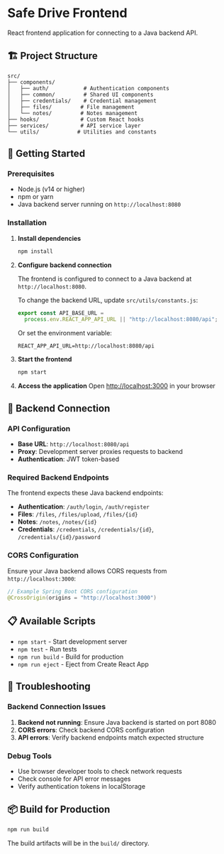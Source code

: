 # Safe Drive Frontend

React frontend application for connecting to a Java backend API.

## 🏗️ Project Structure

```
src/
├── components/
│   ├── auth/           # Authentication components
│   ├── common/         # Shared UI components
│   ├── credentials/    # Credential management
│   ├── files/         # File management
│   └── notes/         # Notes management
├── hooks/             # Custom React hooks
├── services/          # API service layer
└── utils/            # Utilities and constants
```

## 🚀 Getting Started

### Prerequisites

- Node.js (v14 or higher)
- npm or yarn
- Java backend server running on `http://localhost:8080`

### Installation

1. **Install dependencies**

   ```bash
   npm install
   ```

2. **Configure backend connection**

   The frontend is configured to connect to a Java backend at `http://localhost:8080`.

   To change the backend URL, update `src/utils/constants.js`:

   ```javascript
   export const API_BASE_URL =
     process.env.REACT_APP_API_URL || "http://localhost:8080/api";
   ```

   Or set the environment variable:

   ```env
   REACT_APP_API_URL=http://localhost:8080/api
   ```

3. **Start the frontend**

   ```bash
   npm start
   ```

4. **Access the application**
   Open [http://localhost:3000](http://localhost:3000) in your browser

## 🔧 Backend Connection

### API Configuration

- **Base URL**: `http://localhost:8080/api`
- **Proxy**: Development server proxies requests to backend
- **Authentication**: JWT token-based

### Required Backend Endpoints

The frontend expects these Java backend endpoints:

- **Authentication**: `/auth/login`, `/auth/register`
- **Files**: `/files`, `/files/upload`, `/files/{id}`
- **Notes**: `/notes`, `/notes/{id}`
- **Credentials**: `/credentials`, `/credentials/{id}`, `/credentials/{id}/password`

### CORS Configuration

Ensure your Java backend allows CORS requests from `http://localhost:3000`:

```java
// Example Spring Boot CORS configuration
@CrossOrigin(origins = "http://localhost:3000")
```

## 📋 Available Scripts

- `npm start` - Start development server
- `npm test` - Run tests
- `npm run build` - Build for production
- `npm run eject` - Eject from Create React App

## 🐛 Troubleshooting

### Backend Connection Issues

1. **Backend not running**: Ensure Java backend is started on port 8080
2. **CORS errors**: Check backend CORS configuration
3. **API errors**: Verify backend endpoints match expected structure

### Debug Tools

- Use browser developer tools to check network requests
- Check console for API error messages
- Verify authentication tokens in localStorage

## 📦 Build for Production

```bash
npm run build
```

The build artifacts will be in the `build/` directory.
